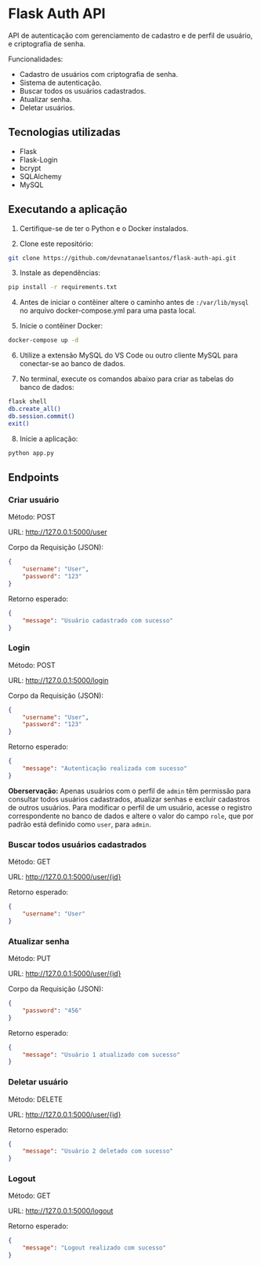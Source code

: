 # Flask Auth API
API de autenticação com gerenciamento de cadastro e de perfil de usuário, e criptografia de senha.

Funcionalidades:
- Cadastro de usuários com criptografia de senha.
- Sistema de autenticação.
- Buscar todos os usuários cadastrados.
- Atualizar senha.
- Deletar usuários.

 ## Tecnologias utilizadas
- Flask
- Flask-Login
- bcrypt
- SQLAlchemy
- MySQL

 ## Executando a aplicação
1. Certifique-se de ter o Python e o Docker instalados.

2. Clone este repositório:
````bash
git clone https://github.com/devnatanaelsantos/flask-auth-api.git
````

3. Instale as dependências:
````bash
pip install -r requirements.txt
````

4. Antes de iniciar o contêiner altere o caminho antes de `:/var/lib/mysql` no arquivo docker-compose.yml para uma pasta local.

5. Inicie o contêiner Docker:
````bash
docker-compose up -d
````

6. Utilize a extensão MySQL do VS Code ou outro cliente MySQL para conectar-se ao banco de dados.

7. No terminal, execute os comandos abaixo para criar as tabelas do banco de dados:
````bash
flask shell
db.create_all()
db.session.commit()
exit()
````

8. Inicie a aplicação:
````bash
python app.py
````

## Endpoints
### Criar usuário
Método: POST

URL: http://127.0.0.1:5000/user

Corpo da Requisição (JSON):

````json
{
    "username": "User",
    "password": "123"
}
````
Retorno esperado:
````json
{
    "message": "Usuário cadastrado com sucesso"
}
````
### Login

Método: POST

URL: http://127.0.0.1:5000/login

Corpo da Requisição (JSON):

````json
{
    "username": "User",
    "password": "123"
}
````
Retorno esperado:
````json
{
    "message": "Autenticação realizada com sucesso"
}
````

**Oberservação:** Apenas usuários com o perfil de ``admin`` têm permissão para consultar todos usuários cadastrados, atualizar senhas e excluir cadastros de outros usuários. Para modificar o perfil de um usuário, acesse o registro correspondente no banco de dados e altere o valor do campo ``role``, que por padrão está definido como ``user``, para ``admin``.

### Buscar todos usuários cadastrados

Método: GET

URL: http://127.0.0.1:5000/user/{id}

Retorno esperado:
````json
{
    "username": "User"
}
````
### Atualizar senha

Método: PUT

URL: http://127.0.0.1:5000/user/{id}

Corpo da Requisição (JSON):

````json
{
    "password": "456"
}
````
Retorno esperado:
````json
{
    "message": "Usuário 1 atualizado com sucesso"
}
````
### Deletar usuário

Método: DELETE

URL: http://127.0.0.1:5000/user/{id}

Retorno esperado:
````json
{
    "message": "Usuário 2 deletado com sucesso"
}
````
### Logout
Método: GET

URL: http://127.0.0.1:5000/logout

Retorno esperado:
````json
{
    "message": "Logout realizado com sucesso"
}
````



